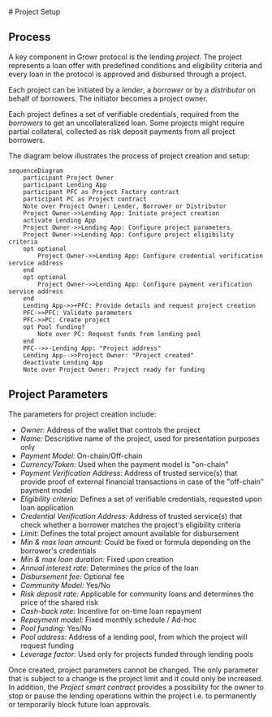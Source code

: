 <a name="ref-m6"></a># Project Setup

## Process

A key component in Growr protocol is the lending *project*. The project represents a loan offer with predefined conditions and eligibility criteria and every loan in the protocol is approved and disbursed through a project. 

Each project can be initiated by a *lender*, a *borrower* or by a *distributor* on behalf of borrowers. The initiator becomes a project owner. 

Each project defines a set of verifiable credentials, required from the *borrowers* to get an uncollateralized loan. Some projects might require partial collateral, collected as risk deposit payments from all project borrowers.

The diagram below illustrates the process of project creation and setup:

```mermaid
sequenceDiagram
    participant Project Owner
    participant Lending App
    participant PFC as Project Factory contract
    participant PC as Project contract
    Note over Project Owner: Lender, Borrower or Distributor
    Project Owner->>Lending App: Initiate project creation
    activate Lending App
    Project Owner->>Lending App: Configure project parameters
    Project Owner->>Lending App: Configure project eligibility criteria
    opt optional
        Project Owner->>Lending App: Configure credential verification service address
    end
    opt optional
        Project Owner->>Lending App: Configure payment verification service address
    end
    Lending App->>+PFC: Provide details and request project creation
    PFC->>PFC: Validate parameters
    PFC->>PC: Create project
    opt Pool funding?
        Note over PC: Request funds from lending pool
    end
    PFC-->>-Lending App: "Project address"
    Lending App-->>Project Owner: "Project created"
    deactivate Lending App
    Note over Project Owner: Project ready for funding
```

## Project Parameters

The parameters for project creation include:

- *Owner:* Address of the wallet that controls the project
- *Name:* Descriptive name of the project, used for presentation purposes only
- *Payment Model:* On-chain/Off-chain
- *Currency/Token:* Used when the payment model is "on-chain"
- *Payment Verification Address*: Address of trusted service(s) that provide proof of external financial transactions in case of the "off-chain" payment model
- *Eligibility criteria:* Defines a set of verifiable credentials, requested upon loan application
- *Credential Verification Address:* Address of trusted service(s) that check whether a borrower matches the project's eligibility criteria
- *Limit:* Defines the total project amount available for disbursement
- *Min & max loan amount:* Could be fixed or formula depending on the borrower's credentials
- *Min & max loan duration:* Fixed upon creation
- *Annual interest rate:* Determines the price of the loan
- *Disbursement fee:* Optional fee
- *Community Model:* Yes/No
- *Risk deposit rate:* Applicable for community loans and determines the price of the shared risk
- *Cash-back rate:* Incentive for on-time loan repayment
- *Repayment model:* Fixed monthly schedule / Ad-hoc
- *Pool funding:* Yes/No
- *Pool address:* Address of a lending pool, from which the project will request funding
- *Leverage factor:* Used only for projects funded through lending pools

Once created, project parameters cannot be changed. The only parameter that is subject to a change is the project limit and it could only be increased. In addition, the *Project smart contract* provides a possibility for the owner to stop or pause the lending operations within the project i.e. to permanently or temporarily block future loan approvals.

<div style="page-break-after: always;"></div>
